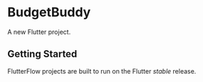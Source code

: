 # BudgetBuddy

A new Flutter project.

## Getting Started

FlutterFlow projects are built to run on the Flutter _stable_ release.

